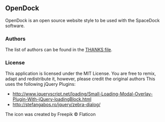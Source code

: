 ## OpenDock
OpenDock is an open source website style to be used with the SpaceDock software.

### Authors
The list of authors can be found in the [THANKS file](THANKS).

### License
This application is licensed under the MIT License. You are free to remix, adapt and redistribute it, however, please credit the original authors
This uses the following jQuery Plugins:
* http://www.jqueryscript.net/loading/Small-Loading-Modal-Overlay-Plugin-With-jQuery-loadingBlock.html
* http://stefangabos.ro/jquery/zebra-dialog/

The icon was created by Freepik © Flaticon
